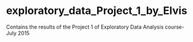 # exploratory_data_Project_1_by_Elvis
Contains the results of the Project 1 of Exploratory Data Analysis course-July 2015
